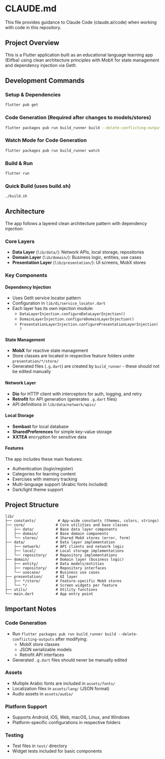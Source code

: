 # CLAUDE.md

This file provides guidance to Claude Code (claude.ai/code) when working with code in this repository.

## Project Overview

This is a Flutter application built as an educational language learning app (Elifba) using clean architecture principles with MobX for state management and dependency injection via GetIt.

## Development Commands

### Setup & Dependencies
```bash
flutter pub get
```

### Code Generation (Required after changes to models/stores)
```bash
flutter packages pub run build_runner build --delete-conflicting-outputs
```

### Watch Mode for Code Generation
```bash
flutter packages pub run build_runner watch
```

### Build & Run
```bash
flutter run
```

### Quick Build (uses build.sh)
```bash
./build.sh
```

## Architecture

The app follows a layered clean architecture pattern with dependency injection:

### Core Layers
- **Data Layer** (`lib/data/`): Network APIs, local storage, repositories
- **Domain Layer** (`lib/domain/`): Business logic, entities, use cases
- **Presentation Layer** (`lib/presentation/`): UI screens, MobX stores

### Key Components

#### Dependency Injection
- Uses GetIt service locator pattern
- Configuration in `lib/di/service_locator.dart`
- Each layer has its own injection module:
  - `DataLayerInjection.configureDataLayerInjection()`
  - `DomainLayerInjection.configureDomainLayerInjection()`
  - `PresentationLayerInjection.configurePresentationLayerInjection()`

#### State Management
- **MobX** for reactive state management
- Store classes are located in respective feature folders under `presentation/*/store/`
- Generated files (`.g.dart`) are created by `build_runner` - these should not be edited manually

#### Network Layer
- **Dio** for HTTP client with interceptors for auth, logging, and retry
- **Retrofit** for API generation (generates `.g.dart` files)
- API definitions in `lib/data/network/apis/`

#### Local Storage
- **Sembast** for local database
- **SharedPreferences** for simple key-value storage
- **XXTEA** encryption for sensitive data

#### Features
The app includes these main features:
- Authentication (login/register)
- Categories for learning content
- Exercises with memory tracking
- Multi-language support (Arabic fonts included)
- Dark/light theme support

## Project Structure

```
lib/
├── constants/          # App-wide constants (themes, colors, strings)
├── core/              # Core utilities and base classes
│   ├── data/          # Base data layer components
│   ├── domain/        # Base domain components  
│   └── stores/        # Shared MobX stores (error, form)
├── data/              # Data layer implementation
│   ├── network/       # API clients and network logic
│   ├── local/         # Local storage implementations
│   └── repository/    # Repository implementations
├── domain/            # Domain layer (business logic)
│   ├── entity/        # Data models/entities
│   ├── repository/    # Repository interfaces
│   └── usecase/       # Business use cases
├── presentation/      # UI layer
│   ├── */store/       # Feature-specific MobX stores
│   └── */             # Screen widgets per feature
├── utils/             # Utility functions
└── main.dart          # App entry point
```

## Important Notes

### Code Generation
- Run `flutter packages pub run build_runner build --delete-conflicting-outputs` after modifying:
  - MobX store classes
  - JSON serializable models
  - Retrofit API interfaces
- Generated `.g.dart` files should never be manually edited

### Assets
- Multiple Arabic fonts are included in `assets/fonts/`
- Localization files in `assets/lang/` (JSON format)
- Audio assets in `assets/audio/`

### Platform Support
- Supports Android, iOS, Web, macOS, Linux, and Windows
- Platform-specific configurations in respective folders

### Testing
- Test files in `test/` directory
- Widget tests included for basic components